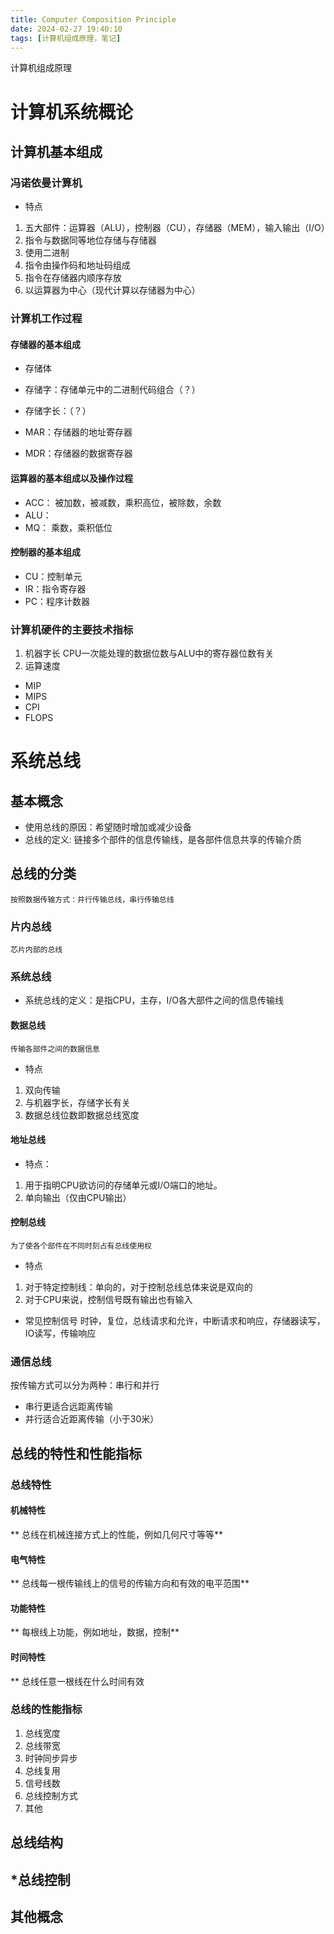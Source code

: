 ```yaml
---
title: Computer Composition Principle
date: 2024-02-27 19:40:10
tags: [计算机组成原理，笔记]
---
```


计算机组成原理

# 计算机系统概论

## 计算机基本组成

### 冯诺依曼计算机

* 特点
1. 五大部件：运算器（ALU），控制器（CU），存储器（MEM），输入输出（I/O）
2. 指令与数据同等地位存储与存储器
3. 使用二进制
4. 指令由操作码和地址码组成
5. 指令在存储器内顺序存放
6. 以运算器为中心（现代计算以存储器为中心）
### 计算机工作过程

#### 存储器的基本组成

* 存储体
* 存储字：存储单元中的二进制代码组合（？）
* 存储字长：（？）

* MAR：存储器的地址寄存器
* MDR：存储器的数据寄存器

#### 运算器的基本组成以及操作过程

* ACC：	被加数，被减数，乘积高位，被除数，余数
* ALU： 
* MQ： 	乘数，乘积低位

#### 控制器的基本组成

* CU：控制单元
* IR：指令寄存器
* PC：程序计数器

### 计算机硬件的主要技术指标

1. 机器字长
	CPU一次能处理的数据位数与ALU中的寄存器位数有关
2. 运算速度
* MIP
* MIPS
* CPI
* FLOPS

# 系统总线
## 基本概念

* 使用总线的原因：希望随时增加或减少设备
* 总线的定义: 链接多个部件的信息传输线，是各部件信息共享的传输介质

## 总线的分类
	按照数据传输方式：并行传输总线，串行传输总线
### 片内总线
	芯片内部的总线
### 系统总线
* 系统总线的定义：是指CPU，主存，I/O各大部件之间的信息传输线
#### 数据总线
	传输各部件之间的数据信息
* 特点
1. 双向传输
2. 与机器字长，存储字长有关
3. 数据总线位数即数据总线宽度
#### 地址总线
* 特点：
1. 用于指明CPU欲访问的存储单元或I/O端口的地址。
2. 单向输出（仅由CPU输出）
#### 控制总线
	为了使各个部件在不同时刻占有总线使用权
* 特点
1. 对于特定控制线：单向的，对于控制总线总体来说是双向的
2. 对于CPU来说，控制信号既有输出也有输入
* 常见控制信号
	时钟，复位，总线请求和允许，中断请求和响应，存储器读写，IO读写，传输响应

### 通信总线
  按传输方式可以分为两种：串行和并行
* 串行更适合远距离传输
* 并行适合近距离传输（小于30米）

## 总线的特性和性能指标
### 总线特性

#### 机械特性
** 总线在机械连接方式上的性能，例如几何尺寸等等**
#### 电气特性
** 总线每一根传输线上的信号的传输方向和有效的电平范围**
#### 功能特性
** 每根线上功能，例如地址，数据，控制**
#### 时间特性
** 总线任意一根线在什么时间有效
### 总线的性能指标
1. 总线宽度
2. 总线带宽
3. 时钟同步异步
4. 总线复用
5. 信号线数
6. 总线控制方式
7. 其他


## 总线结构
## *总线控制
## 其他概念



